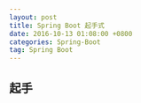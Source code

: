 ```yaml
---
layout: post
title: Spring Boot 起手式
date: 2016-10-13 01:08:00 +0800
categories: Spring-Boot
tag: Spring Boot
---
```


## 起手
